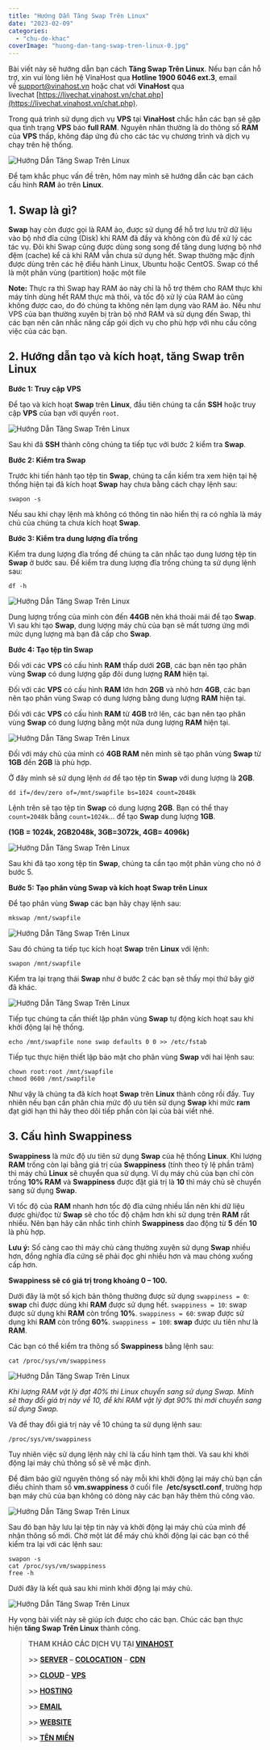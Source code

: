 ```yaml
---
title: "Hướng Dẫn Tăng Swap Trên Linux"
date: "2023-02-09"
categories: 
  - "chu-de-khac"
coverImage: "huong-dan-tang-swap-tren-linux-0.jpg"
---
```


Bài viết này sẽ hướng dẫn bạn cách **Tăng Swap Trên Linux**. Nếu bạn cần hỗ trợ, xin vui lòng liên hệ VinaHost qua **Hotline 1900 6046 ext.3**, email về [support@vinahost.vn](mailto:support@vinahost.vn) hoặc chat với **VinaHost** qua livechat [https://livechat.vinahost.vn/chat.php](https://livechat.vinahost.vn/chat.php).

Trong quá trình sử dụng dịch vụ **VPS** tại **VinaHost** chắc hẳn các bạn sẽ gặp qua tình trạng **VPS** báo **full RAM**. Nguyên nhân thường là do thông số **RAM** của **VPS** thấp, không đáp ứng đủ cho các tác vụ chương trình và dịch vụ chạy trên hệ thống.

![Hướng Dẫn Tăng Swap Trên Linux](images/huong-dan-tang-swap-tren-linux-1.png)

Để tạm khắc phục vấn đề trên, hôm nay mình sẽ hướng dẫn các bạn cách cấu hình **RAM** ảo trên **Linux**.

## 1\. Swap là gì?

**Swap** hay còn được gọi là RAM ảo, được sử dụng để hỗ trợ lưu trữ dữ liệu vào bộ nhớ đĩa cứng (Disk) khi RAM đã đầy và không còn đủ để xử lý các tác vụ. Đôi khi Swap cũng được dùng song song để tăng dung lượng bộ nhớ đệm (cache) kể cả khi RAM vẫn chưa sử dụng hết. Swap thường mặc định được dùng trên các hệ điều hành Linux, Ubuntu hoặc CentOS. Swap có thể là một phân vùng (partition) hoặc một file

**Note:** Thực ra thì Swap hay RAM ảo này chỉ là hỗ trợ thêm cho RAM thực khi máy tính dùng hết RAM thực mà thôi, và tốc độ xử lý của RAM ảo cũng không được cao, do đó chúng ta không nên lạm dụng vào RAM ảo. Nếu như VPS của bạn thường xuyên bị tràn bộ nhớ RAM và sử dụng đến Swap, thì các bạn nên cân nhắc nâng cấp gói dịch vụ cho phù hợp với nhu cầu công việc của các bạn.

## 2\. Hướng dẫn tạo và kích hoạt, tăng Swap trên Linux

**Bước 1: Truy cập VPS**

Để tạo và kích hoạt **Swap** trên **Linux**, đầu tiên chúng ta cần **SSH** hoặc truy cập **VPS** của bạn với quyền `root`.

![Hướng Dẫn Tăng Swap Trên Linux](images/huong-dan-tang-swap-tren-linux-2.jpg)

Sau khi đã **SSH** thành công chúng ta tiếp tục với bước 2 kiểm tra **Swap**.

**Bước 2: Kiểm tra Swap**

Trước khi tiến hành tạo tệp tin **Swap**, chúng ta cần kiểm tra xem hiện tại hệ thống hiện tại đã kích hoạt **Swap** hay chưa bằng cách chạy lệnh sau:

    swapon -s

Nếu sau khi chạy lệnh mà không có thông tin nào hiển thị ra có nghĩa là máy chủ của chúng ta chưa kích hoạt **Swap**.

**Bước 3: Kiểm tra dung lượng đĩa trống**

Kiểm tra dung lượng đĩa trống để chúng ta cân nhắc tạo dung lương tệp tin **Swap** ở bước sau. Để kiểm tra dung lượng đĩa trống chúng ta sử dụng lệnh sau:

    df -h

![Hướng Dẫn Tăng Swap Trên Linux](images/huong-dan-tang-swap-tren-linux-3.png)

Dung lượng trống của mình còn đến **44GB** nên khá thoải mái để tạo **Swap**. Vì sau khi tạo **Swap**, dung lượng máy chủ của bạn sẽ mất tương ứng mới mức dụng lượng mà bạn đã cấp cho **Swap**.

**Bước 4: Tạo tệp tin Swap**

Đối với các **VPS** có cấu hình **RAM** thấp dưới **2GB**, các bạn nên tạo phân vùng **Swap** có dung lượng gấp đôi dung lượng **RAM** hiện tại.

Đối với các **VPS** có cấu hình **RAM** lớn hơn **2GB** và nhỏ hơn **4GB**, các bạn nên tạo phân vùng Swap có dung lượng bằng dung lượng **RAM** hiện tại.

Đối với các **VPS** có cấu hình **RAM** từ **4GB** trở lên, các bạn nên tạo phân vùng **Swap** có dung lượng bằng một nửa dung lượng **RAM** hiện tại.

![Hướng Dẫn Tăng Swap Trên Linux](images/huong-dan-tang-swap-tren-linux-4.png)

Đối với máy chủ của mình có **4GB RAM** nên mình sẽ tạo phân vùng **Swap** từ **1GB** đến **2GB** là phù hợp.

Ở đây mình sẽ sử dụng lệnh `dd` để tạo tệp tin **Swap** với dung lượng là **2GB**.

    dd if=/dev/zero of=/mnt/swapfile bs=1024 count=2048k

Lệnh trên sẽ tạo tệp tin **Swap** có dung lượng **2GB**. Bạn có thể thay `count=2048k` bằng `count=1024k`… để tạo **Swap** dung lượng **1GB**.

**(1GB = 1024k, 2GB2048k, 3GB=3072k, 4GB= 4096k)**

![Hướng Dẫn Tăng Swap Trên Linux](images/huong-dan-tang-swap-tren-linux-5.png)

Sau khi đã tạo xong tệp tin **Swap**, chúng ta cần tạo một phân vùng cho nó ở bước 5.

**Bước 5: Tạo phân vùng Swap và kích hoạt Swap trên Linux**

Để tạo phân vùng **Swap** các bạn hãy chạy lệnh sau:

    mkswap /mnt/swapfile

![Hướng Dẫn Tăng Swap Trên Linux](images/huong-dan-tang-swap-tren-linux-6.png)

Sau đó chúng ta tiếp tục kích hoạt **Swap** trên **Linux** với lệnh:

    swapon /mnt/swapfile

Kiểm tra lại trạng thái **Swap** như ở bước 2 các bạn sẽ thấy mọi thứ bây giờ đã khác.

![Hướng Dẫn Tăng Swap Trên Linux](images/huong-dan-tang-swap-tren-linux-7.png)

Tiếp tục chúng ta cần thiết lập phân vùng **Swap** tự động kích hoạt sau khi khởi động lại hệ thống.

    echo /mnt/swapfile none swap defaults 0 0 >> /etc/fstab

Tiếp tục thực hiện thiết lập bảo mật cho phân vùng **Swap** với hai lệnh sau:

    chown root:root /mnt/swapfile
    chmod 0600 /mnt/swapfile

Như vậy là chúng ta đã kích hoạt **Swap** trên **Linux** thành công rồi đấy. Tuy nhiên nếu bạn cần phân chia mức độ ưu tiên sử dụng **Swap** khi mức **ram** đạt giới hạn thì hãy theo dõi tiếp phần còn lại của bài viết nhé.

## 3\. Cấu hình Swappiness

**Swappiness** là mức độ ưu tiên sử dụng **Swap** của hệ thống **Linux**. Khi lượng **RAM** trống còn lại bằng giá trị của **Swappiness** (tính theo tỷ lệ phần trăm) thì máy chủ **Linux** sẽ chuyển qua sử dụng. Ví dụ máy chủ của bạn chỉ còn trống **10% RAM** và **Swappiness** được đặt giá trị là **10** thì máy chủ sẽ chuyển sang sử dụng **Swap**.

Vì tốc độ của **RAM** nhanh hơn tốc độ đĩa cứng nhiều lần nên khi dữ liệu được ghi/đọc từ **Swap** sẽ cho tốc độ chậm hơn khi sử dụng trên **RAM** rất nhiều. Nên bạn hãy cân nhắc tinh chỉnh **Swappiness** dao động từ **5** đến **10** là phù hợp.

**Lưu ý:** Số càng cao thì máy chủ càng thường xuyên sử dụng **Swap** nhiều hơn, đồng nghĩa đĩa cứng sẽ phải đọc ghi nhiều hơn và mau chóng xuống cấp hơn.

**Swappiness sẽ có giá trị trong khoảng 0 – 100.**

Dưới đây là một số kịch bản thông thường được sử dụng `swappiness = 0`: **swap** chỉ được dùng khi **RAM** được sử dụng hết. `swappiness = 10`: swap được sử dụng khi **RAM** còn trống **10%**. `swappiness = 60`: swap được sử dụng khi **RAM** còn trống **60%**. `swappiness = 100`: **swap** được ưu tiên như là **RAM**.

Các bạn có thể kiểm tra thông số **Swappiness** bằng lệnh sau:

    cat /proc/sys/vm/swappiness

![Hướng Dẫn Tăng Swap Trên Linux](images/huong-dan-tang-swap-tren-linux-8.png)

_Khi lượng RAM vật lý đạt 40% thì Linux chuyển sang sử dụng Swap. Mính sẽ thay đổi giá trị này về 10, để khi RAM vật lý đạt 90% thì mới chuyển sang sử dụng Swap._

Và để thay đổi giá trị này về 10 chúng ta sử dụng lệnh sau:

    /proc/sys/vm/swappiness

Tuy nhiên việc sử dụng lệnh này chỉ là cấu hình tạm thời. Và sau khi khởi động lại máy chủ thông số sẽ về mặc định.

Để đảm bảo giữ nguyên thông số này mỗi khi khởi động lại máy chủ bạn cần điều chỉnh tham số **vm.swappiness** ở cuối file  **/etc/sysctl.conf**, trường hợp bạn máy chủ của bạn không có dòng này các bạn hãy thêm thủ công vào.

![Hướng Dẫn Tăng Swap Trên Linux](images/huong-dan-tang-swap-tren-linux-9.png)

Sau đó bạn hãy lưu lại tệp tin này và khởi động lại máy chủ của mình để nhận thông số mới. Chờ một lát để máy chủ khởi động lại các bạn có thể kiểm tra lại với các lệnh sau:

    swapon -s
    cat /proc/sys/vm/swappiness
    free -h

Dưới đây là kết quả sau khi mình khởi động lại máy chủ.

![Hướng Dẫn Tăng Swap Trên Linux](images/huong-dan-tang-swap-tren-linux-10.png)

Hy vọng bài viết này sẽ giúp ích được cho các bạn. Chúc các bạn thực hiện **tăng Swap Trên Linux** thành công.

> **THAM KHẢO CÁC DỊCH VỤ TẠI [VINAHOST](https://vinahost.vn/)**
> 
> **\>>** [**SERVER**](https://vinahost.vn/thue-may-chu-rieng/) **–** [**COLOCATION**](https://vinahost.vn/colocation.html) – [**CDN**](https://vinahost.vn/dich-vu-cdn-chuyen-nghiep)
> 
> **\>> [CLOUD](https://vinahost.vn/cloud-server-gia-re/) – [VPS](https://vinahost.vn/vps-ssd-chuyen-nghiep/)**
> 
> **\>> [HOSTING](https://vinahost.vn/wordpress-hosting)**
> 
> **\>> [EMAIL](https://vinahost.vn/email-hosting)**
> 
> **\>> [WEBSITE](http://vinawebsite.vn/)**
> 
> **\>> [TÊN MIỀN](https://vinahost.vn/ten-mien-gia-re/)**
